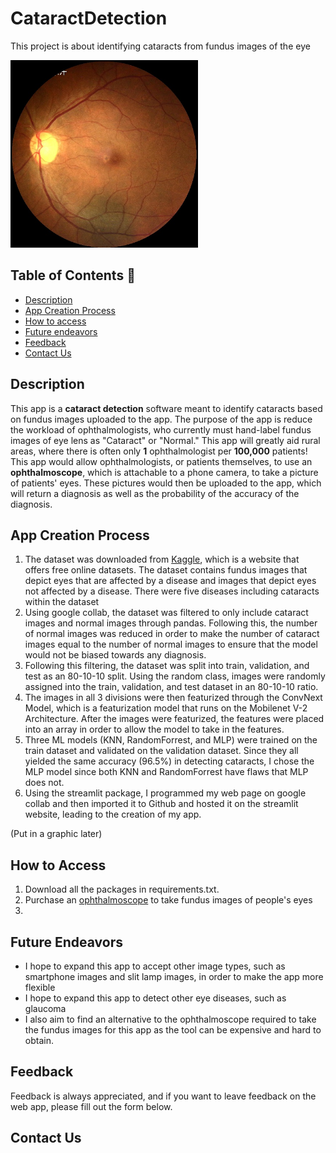 # CataractDetection
This project is about identifying cataracts from fundus images of the eye

<img src="images/2800_left.jpg" width="300" />

## Table of Contents :closed_book:
- [Description](#-description)
- [App Creation Process](#-app-creation-process)
- [How to access](#-how-to-access)
- [Future endeavors](#-future-endeavors)
- [Feedback](#-feedback)
- [Contact Us](#-contact-us)


## Description

This app is a **cataract detection** software meant to identify cataracts based on fundus images uploaded to the app. The purpose of the app is reduce the workload of ophthalmologists, who currently must hand-label fundus images of eye lens as "Cataract" or "Normal." This app will greatly aid rural areas, where there is often only **1** ophthalmologist per **100,000** patients! This app would allow ophthalmologists, or patients themselves, to use an **ophthalmoscope**, which is attachable to a phone camera, to take a picture of patients' eyes. These pictures would then be uploaded to the app, which will return a diagnosis as well as the probability of the accuracy of the diagnosis.



## App Creation Process

1. The dataset was downloaded from [Kaggle](https://www.kaggle.com/datasets/andrewmvd/ocular-disease-recognition-odir5k), which is a website that offers free online datasets. The dataset contains fundus images that depict eyes that are affected by a disease and images that depict eyes not affected by a disease. There were five diseases including cataracts within the dataset 
2. Using google collab, the dataset was filtered to only include cataract images and normal images through pandas. Following this, the number of normal images was reduced in order to make the number of cataract images equal to the number of normal images to ensure that the model would not be biased towards any diagnosis.
3. Following this filtering, the dataset was split into train, validation, and test as an 80-10-10 split. Using the random class, images were randomly assigned into the train, validation, and test dataset in an 80-10-10 ratio.
4. The images in all 3 divisions were then featurized through the ConvNext Model, which is a featurization model that runs on the Mobilenet V-2 Architecture. After the images were featurized, the features were placed into an array in order to allow the model to take in the features.
5. Three ML models (KNN, RandomForrest, and MLP) were trained on the train dataset and validated on the validation dataset. Since they all yielded the same accuracy (96.5%) in detecting cataracts, I chose the MLP model since both KNN and RandomForrest have flaws that MLP does not.
6. Using the streamlit package, I programmed my web page on google collab and then imported it to Github and hosted it on the streamlit website, leading to the creation of my app.

(Put in a graphic later)





## How to Access
1. Download all the packages in requirements.txt.
2. Purchase an [ophthalmoscope](https://www.amazon.in/Welch-iExaminer-Adapter-PanOptic-Ophthalmoscope/dp/B07Z4MQSPT) to take fundus images of people's eyes
3. 



## Future Endeavors

- I hope to expand this app to accept other image types, such as smartphone images and slit lamp images, in order to make the app more flexible
- I hope to expand this app to detect other eye diseases, such as glaucoma
- I also aim to find an alternative to the ophthalmoscope required to take the fundus images for this app as the tool can be expensive and hard to obtain.

## Feedback
Feedback is always appreciated, and if you want to leave feedback on the web app, please fill out the form below.

## Contact Us

